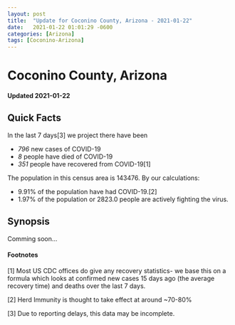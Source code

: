 ```yaml
---
layout: post
title:  "Update for Coconino County, Arizona - 2021-01-22"
date:   2021-01-22 01:01:29 -0600
categories: [Arizona]
tags: [Coconino-Arizona]
---
```


# Coconino County, Arizona
#### Updated 2021-01-22

## Quick Facts

In the last 7 days[3] we project there have been
- *796* new cases of COVID-19
- *8* people have died of COVID-19
- *351* people have recovered from COVID-19[1]

The population in this census area is 143476. By our calculations:
- 9.91% of the population have had COVID-19.[2]
- 1.97% of the population or 2823.0 people are actively fighting the virus.

## Synopsis

Comming soon...


#### Footnotes

[1] Most US CDC offices do give any recovery statistics- we base this on a formula which looks at confirmed new cases
15 days ago (the average recovery time) and deaths over the last 7 days.

[2] Herd Immunity is thought to take effect at around ~70-80%

[3] Due to reporting delays, this data may be incomplete.
 
    